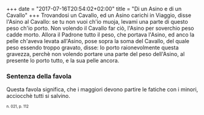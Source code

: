 +++
date = "2017-07-16T20:54:02+02:00"
title = "Di un Asino e di un Cavallo"
+++
Trovandosi un Cavallo, ed un Asino carichi in Viaggio, disse l'Asino al
Cavallo: se tu non vuoi ch'io muoja, levami una parte di questo peso ch'io
porto. Non volendo il Cavallo far ciò, l'Asino per soverchio peso cadde morto.
Allora il Padrone tutto il peso, che portava l'Asino, ed anco la pelle ch'aveva
levata all'Asino, pose sopra la soma del Cavallo, del quale peso essendo troppo
gravato, disse: Io porto raionevolmente questa gravezza, perchè non volendo
portare una parte del peso dell'Asino, al presente lo porto tutto, e la sua
pelle ancora.

### Sentenza della favola
Questa favola significa, che i maggiori devono partire le fatiche con i minori,
acciocchè tutti si salvino.

<sub><sub>n. 021, p. 112<sub><sub>

